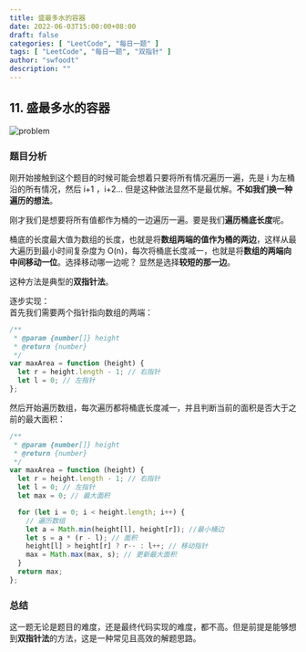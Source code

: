 ```yaml
---
title: 盛最多水的容器
date: 2022-06-03T15:00:00+08:00
draft: false
categories: [ "LeetCode", "每日一题" ]
tags: [ "LeetCode", "每日一题", "双指针" ]
author: "swfoodt"
description: ""
---
```


## 11. 盛最多水的容器

![problem](https://swfoodt-blog.oss-cn-beijing.aliyuncs.com/img/wx-develop/20221026100423.png)

### 题目分析

刚开始接触到这个题目的时候可能会想着只要将所有情况遍历一遍，先是 i 为左桶沿的所有情况，然后 i+1 ，i+2... 但是这种做法显然不是最优解。**不如我们换一种遍历的想法**。

刚才我们是想要将所有值都作为桶的一边遍历一遍。要是我们**遍历桶底长度**呢。

桶底的长度最大值为数组的长度，也就是将**数组两端的值作为桶的两边**，这样从最大遍历到最小时间复杂度为 O(n)，每次将桶底长度减一，也就是将**数组的两端向中间移动一位**。选择移动哪一边呢？ 显然是选择**较短的那一边**。

这种方法是典型的**双指针法**。

逐步实现：  
首先我们需要两个指针指向数组的两端：

```js
/**
 * @param {number[]} height
 * @return {number}
 */
var maxArea = function (height) {
  let r = height.length - 1; // 右指针
  let l = 0; // 左指针
};
```

然后开始遍历数组，每次遍历都将桶底长度减一，并且判断当前的面积是否大于之前的最大面积：

```js
/**
 * @param {number[]} height
 * @return {number}
 */
var maxArea = function (height) {
  let r = height.length - 1; // 右指针
  let l = 0; // 左指针
  let max = 0; // 最大面积

  for (let i = 0; i < height.length; i++) {
    // 遍历数组
    let a = Math.min(height[l], height[r]); //最小桶边
    let s = a * (r - l); // 面积
    height[l] > height[r] ? r-- : l++; // 移动指针
    max = Math.max(max, s); // 更新最大面积
  }
  return max;
};
```

### 总结

这一题无论是题目的难度，还是最终代码实现的难度，都不高。但是前提是能够想到**双指针法**的方法，这是一种常见且高效的解题思路。
